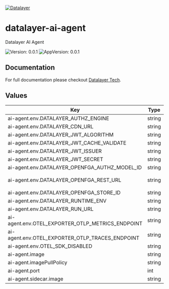 [![Datalayer](https://assets.datalayer.tech/datalayer-25.svg)](https://datalayer.io)

# datalayer-ai-agent

Datalayer AI Agent

![Version: 0.0.1](https://img.shields.io/badge/Version-0.0.1-informational?style=flat-square) ![AppVersion: 0.0.1](https://img.shields.io/badge/AppVersion-0.0.1-informational?style=flat-square)

## Documentation

For full documentation please checkout [Datalayer Tech](https://datalayer.tech).

## Values

| Key | Type | Default | Description |
|-----|------|---------|-------------|
| ai-agent.env.DATALAYER_AUTHZ_ENGINE | string | `""` |  |
| ai-agent.env.DATALAYER_CDN_URL | string | `""` |  |
| ai-agent.env.DATALAYER_JWT_ALGORITHM | string | `""` |  |
| ai-agent.env.DATALAYER_JWT_CACHE_VALIDATE | string | `"false"` |  |
| ai-agent.env.DATALAYER_JWT_ISSUER | string | `""` |  |
| ai-agent.env.DATALAYER_JWT_SECRET | string | `""` |  |
| ai-agent.env.DATALAYER_OPENFGA_AUTHZ_MODEL_ID | string | `""` |  |
| ai-agent.env.DATALAYER_OPENFGA_REST_URL | string | `"http://datalayer-openfga.datalayer-openfga.svc.cluster.local:8080"` |  |
| ai-agent.env.DATALAYER_OPENFGA_STORE_ID | string | `""` |  |
| ai-agent.env.DATALAYER_RUNTIME_ENV | string | `"prod"` |  |
| ai-agent.env.DATALAYER_RUN_URL | string | `""` |  |
| ai-agent.env.OTEL_EXPORTER_OTLP_METRICS_ENDPOINT | string | `""` |  |
| ai-agent.env.OTEL_EXPORTER_OTLP_TRACES_ENDPOINT | string | `""` |  |
| ai-agent.env.OTEL_SDK_DISABLED | string | `"false"` |  |
| ai-agent.image | string | `"datalayer/ai-agent:0.0.1"` |  |
| ai-agent.imagePullPolicy | string | `"Always"` |  |
| ai-agent.port | int | `4400` |  |
| ai-agent.sidecar.image | string | `"datalayer/whoami:0.0.6"` |  |

